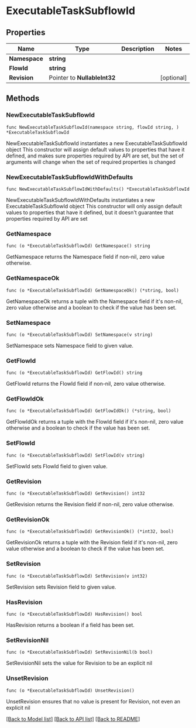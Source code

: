 # ExecutableTaskSubflowId

## Properties

Name | Type | Description | Notes
------------ | ------------- | ------------- | -------------
**Namespace** | **string** |  | 
**FlowId** | **string** |  | 
**Revision** | Pointer to **NullableInt32** |  | [optional] 

## Methods

### NewExecutableTaskSubflowId

`func NewExecutableTaskSubflowId(namespace string, flowId string, ) *ExecutableTaskSubflowId`

NewExecutableTaskSubflowId instantiates a new ExecutableTaskSubflowId object
This constructor will assign default values to properties that have it defined,
and makes sure properties required by API are set, but the set of arguments
will change when the set of required properties is changed

### NewExecutableTaskSubflowIdWithDefaults

`func NewExecutableTaskSubflowIdWithDefaults() *ExecutableTaskSubflowId`

NewExecutableTaskSubflowIdWithDefaults instantiates a new ExecutableTaskSubflowId object
This constructor will only assign default values to properties that have it defined,
but it doesn't guarantee that properties required by API are set

### GetNamespace

`func (o *ExecutableTaskSubflowId) GetNamespace() string`

GetNamespace returns the Namespace field if non-nil, zero value otherwise.

### GetNamespaceOk

`func (o *ExecutableTaskSubflowId) GetNamespaceOk() (*string, bool)`

GetNamespaceOk returns a tuple with the Namespace field if it's non-nil, zero value otherwise
and a boolean to check if the value has been set.

### SetNamespace

`func (o *ExecutableTaskSubflowId) SetNamespace(v string)`

SetNamespace sets Namespace field to given value.


### GetFlowId

`func (o *ExecutableTaskSubflowId) GetFlowId() string`

GetFlowId returns the FlowId field if non-nil, zero value otherwise.

### GetFlowIdOk

`func (o *ExecutableTaskSubflowId) GetFlowIdOk() (*string, bool)`

GetFlowIdOk returns a tuple with the FlowId field if it's non-nil, zero value otherwise
and a boolean to check if the value has been set.

### SetFlowId

`func (o *ExecutableTaskSubflowId) SetFlowId(v string)`

SetFlowId sets FlowId field to given value.


### GetRevision

`func (o *ExecutableTaskSubflowId) GetRevision() int32`

GetRevision returns the Revision field if non-nil, zero value otherwise.

### GetRevisionOk

`func (o *ExecutableTaskSubflowId) GetRevisionOk() (*int32, bool)`

GetRevisionOk returns a tuple with the Revision field if it's non-nil, zero value otherwise
and a boolean to check if the value has been set.

### SetRevision

`func (o *ExecutableTaskSubflowId) SetRevision(v int32)`

SetRevision sets Revision field to given value.

### HasRevision

`func (o *ExecutableTaskSubflowId) HasRevision() bool`

HasRevision returns a boolean if a field has been set.

### SetRevisionNil

`func (o *ExecutableTaskSubflowId) SetRevisionNil(b bool)`

 SetRevisionNil sets the value for Revision to be an explicit nil

### UnsetRevision
`func (o *ExecutableTaskSubflowId) UnsetRevision()`

UnsetRevision ensures that no value is present for Revision, not even an explicit nil

[[Back to Model list]](../README.md#documentation-for-models) [[Back to API list]](../README.md#documentation-for-api-endpoints) [[Back to README]](../README.md)


